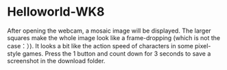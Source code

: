 # Helloworld-WK8
After opening the webcam, a mosaic image will be displayed. The larger squares make the whole image look like a frame-dropping (which is not the case：）). It looks a bit like the action speed of characters in some pixel-style games. Press the 1 button and count down for 3 seconds to save a screenshot in the download folder.

